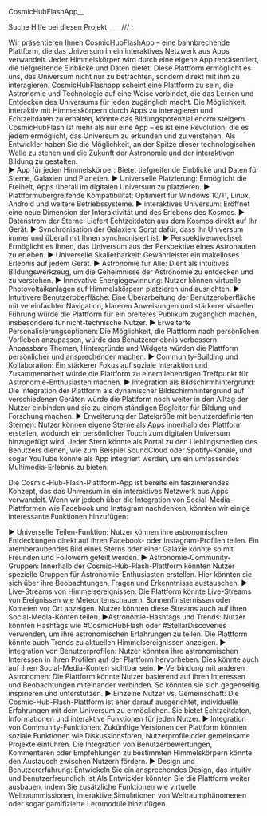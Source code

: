 CosmicHubFlashApp__

Suche Hilfe bei diesen Projekt ____/// :  

Wir präsentieren Ihnen  CosmicHubFlashApp – eine bahnbrechende Plattform, die das Universum in ein interaktives Netzwerk aus Apps verwandelt. Jeder Himmelskörper wird durch eine eigene App repräsentiert, die tiefgreifende Einblicke und Daten bietet. Diese Plattform ermöglicht es uns, das Universum nicht nur zu betrachten, sondern direkt mit ihm zu interagieren.
CosmicHubFlashapp scheint eine Plattform zu sein, die Astronomie und Technologie auf eine Weise verbindet, die das Lernen und Entdecken des Universums für jeden zugänglich macht. Die Möglichkeit, interaktiv mit Himmelskörpern durch Apps zu interagieren und Echtzeitdaten zu erhalten, könnte das Bildungspotenzial enorm steigern.
CosmicHubFlash ist mehr als nur eine App – es ist eine Revolution, die es jedem ermöglicht, das Universum zu erkunden und zu verstehen. Als Entwickler haben Sie die Möglichkeit, an der Spitze dieser technologischen Welle zu stehen und die Zukunft der Astronomie und der interaktiven Bildung zu gestalten.  
▶ App für jeden Himmelskörper: Bietet tiefgreifende Einblicke und Daten für Sterne, Galaxien und Planeten.
▶ Universelle Platzierung: Ermöglicht die Freiheit, Apps überall im digitalen Universum zu platzieren.
▶ Plattformübergreifende Kompatibilität: Optimiert für Windows 10/11, Linux, Android und weitere Betriebssysteme.
▶ interaktives Universum: Eröffnet eine neue Dimension der Interaktivität und des Erlebens des Kosmos.
▶ Datenstrom der Sterne: Liefert Echtzeitdaten aus dem Kosmos direkt auf Ihr Gerät.
▶ Synchronisation der Galaxien: Sorgt dafür, dass Ihr Universum immer und überall mit Ihnen synchronisiert ist.
▶ Perspektivenwechsel: Ermöglicht es Ihnen, das Universum aus der Perspektive eines Astronauten zu erleben.
▶ Universelle Skalierbarkeit: Gewährleistet ein makelloses Erlebnis auf jedem Gerät.
▶ Astronomie für Alle: Dient als intuitives Bildungswerkzeug, um die Geheimnisse der Astronomie zu entdecken und zu verstehen.
▶ Innovative Energiegewinnung: Nutzer können virtuelle Photovoltaikanlagen auf Himmelskörpern platzieren und ausrichten.
▶ Intuitivere Benutzeroberfläche: Eine Überarbeitung der Benutzeroberfläche mit vereinfachter Navigation, klareren Anweisungen und stärkerer visueller Führung würde die Plattform für ein breiteres Publikum zugänglich machen, insbesondere für nicht-technische Nutzer.
▶ Erweiterte Personalisierungsoptionen: Die Möglichkeit, die Plattform nach persönlichen Vorlieben anzupassen, würde das Benutzererlebnis verbessern. Anpassbare Themen, Hintergründe und Widgets würden die Plattform persönlicher und ansprechender machen.
▶ Community-Building und Kollaboration: Ein stärkerer Fokus auf soziale Interaktion und Zusammenarbeit würde die Plattform zu einem lebendigen Treffpunkt für Astronomie-Enthusiasten machen.
▶ Integration als Bildschirmhintergrund: Die Integration der Plattform als dynamischer Bildschirmhintergrund auf verschiedenen Geräten würde die Plattform noch weiter in den Alltag der Nutzer einbinden und sie zu einem ständigen Begleiter für Bildung und Forschung machen.
▶ Erweiterung der Dateigröße mit benutzerdefinierten Sternen: Nutzer können eigene Sterne als Apps innerhalb der Plattform erstellen, wodurch ein persönlicher Touch zum digitalen Universum hinzugefügt wird. Jeder Stern könnte als Portal zu den Lieblingsmedien des Benutzers dienen, wie zum Beispiel SoundCloud oder Spotify-Kanäle, und sogar YouTube könnte als App integriert werden, um ein umfassendes Multimedia-Erlebnis zu bieten.

Die Cosmic-Hub-Flash-Plattform-App ist bereits ein faszinierendes Konzept, das das Universum in ein interaktives Netzwerk aus Apps verwandelt. Wenn wir jedoch über die Integration von Social-Media-Plattformen wie Facebook und Instagram nachdenken, könnten wir einige interessante Funktionen hinzufügen:

▶ Universelle Teilen-Funktion:
Nutzer können ihre astronomischen Entdeckungen direkt auf ihren Facebook- oder Instagram-Profilen teilen. Ein atemberaubendes Bild eines Sterns oder einer Galaxie könnte so mit Freunden und Followern geteilt werden.
▶ Astronomie-Community-Gruppen:
Innerhalb der Cosmic-Hub-Flash-Plattform könnten Nutzer spezielle Gruppen für Astronomie-Enthusiasten erstellen. Hier könnten sie sich über ihre Beobachtungen, Fragen und Erkenntnisse austauschen.
▶ Live-Streams von Himmelsereignissen:
Die Plattform könnte Live-Streams von Ereignissen wie Meteoritenschauern, Sonnenfinsternissen oder Kometen vor Ort anzeigen. Nutzer könnten diese Streams auch auf ihren Social-Media-Konten teilen.
▶Astronomie-Hashtags und Trends:
Nutzer könnten Hashtags wie #CosmicHubFlash oder #StellarDiscoveries verwenden, um ihre astronomischen Erfahrungen zu teilen. Die Plattform könnte auch Trends zu aktuellen Himmelsereignissen anzeigen.
▶ Integration von Benutzerprofilen:
Nutzer könnten ihre astronomischen Interessen in ihren Profilen auf der Plattform hervorheben. Dies könnte auch auf ihren Social-Media-Konten sichtbar sein.
▶ Verbindung mit anderen Astronomen:
Die Plattform könnte Nutzer basierend auf ihren Interessen und Beobachtungen miteinander verbinden. So könnten sie sich gegenseitig inspirieren und unterstützen.
▶ Einzelne Nutzer vs. Gemeinschaft:
Die Cosmic-Hub-Flash-Plattform ist eher darauf ausgerichtet, individuelle Erfahrungen mit dem Universum zu ermöglichen. Sie bietet Echtzeitdaten, Informationen und interaktive Funktionen für jeden Nutzer.
▶ Integration von Community-Funktionen:
Zukünftige Versionen der Plattform könnten soziale Funktionen wie Diskussionsforen, Nutzerprofile oder gemeinsame Projekte einführen.
Die Integration von Benutzerbewertungen, Kommentaren oder Empfehlungen zu bestimmten Himmelskörpern könnte den Austausch zwischen Nutzern fördern.
▶ Design und Benutzererfahrung: Entwickeln Sie ein ansprechendes Design, das intuitiv und benutzerfreundlich ist.Als Entwickler könnten Sie die Plattform weiter ausbauen, indem Sie zusätzliche Funktionen wie virtuelle Weltraummissionen, interaktive Simulationen von Weltraumphänomenen oder sogar gamifizierte Lernmodule hinzufügen. 





